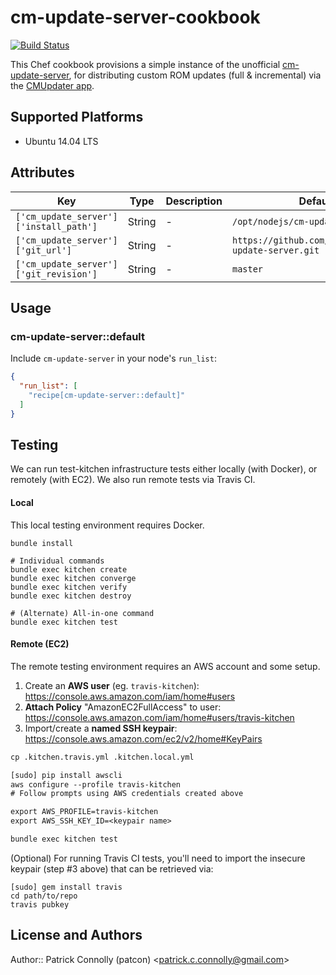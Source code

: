 # cm-update-server-cookbook

[![Build Status](https://travis-ci.org/mission-impossible-android/chef-cm-update-server.svg)](https://travis-ci.org/mission-impossible-android/chef-cm-update-server)

This Chef cookbook provisions a simple instance of the unofficial
[cm-update-server](https://github.com/xdarklight/cm-update-server), for
distributing custom ROM updates (full & incremental) via the [CMUpdater
app](https://github.com/CyanogenMod/android_packages_apps_CMUpdater).

## Supported Platforms

* Ubuntu 14.04 LTS

## Attributes

| Key | Type | Description | Default |
|-----|------|-------------|---------|
| `['cm_update_server']['install_path']` | String | - | `/opt/nodejs/cm-update-server` |
| `['cm_update_server']['git_url']` | String | - | `https://github.com/xdarklight/cm-update-server.git` |
| `['cm_update_server']['git_revision']` | String | - | `master` |

## Usage

### cm-update-server::default

Include `cm-update-server` in your node's `run_list`:

```json
{
  "run_list": [
    "recipe[cm-update-server::default]"
  ]
}
```

## Testing

We can run test-kitchen infrastructure tests either locally (with
Docker), or remotely (with EC2). We also run remote tests via Travis CI.

#### Local

This local testing environment requires Docker.

```
bundle install

# Individual commands
bundle exec kitchen create
bundle exec kitchen converge
bundle exec kitchen verify
bundle exec kitchen destroy

# (Alternate) All-in-one command
bundle exec kitchen test
```

#### Remote (EC2)

The remote testing environment requires an AWS account and some setup.

1. Create an **AWS user** (eg. `travis-kitchen`): https://console.aws.amazon.com/iam/home#users
2. **Attach Policy** "AmazonEC2FullAccess" to user: https://console.aws.amazon.com/iam/home#users/travis-kitchen
3. Import/create a **named SSH keypair**: https://console.aws.amazon.com/ec2/v2/home#KeyPairs

```txt
cp .kitchen.travis.yml .kitchen.local.yml

[sudo] pip install awscli
aws configure --profile travis-kitchen
# Follow prompts using AWS credentials created above

export AWS_PROFILE=travis-kitchen
export AWS_SSH_KEY_ID=<keypair name>

bundle exec kitchen test
```

(Optional) For running Travis CI tests, you'll need to import the insecure
keypair (step #3 above) that can be retrieved via:

    [sudo] gem install travis
    cd path/to/repo
    travis pubkey

## License and Authors

Author:: Patrick Connolly (patcon) \<patrick.c.connolly@gmail.com\>
